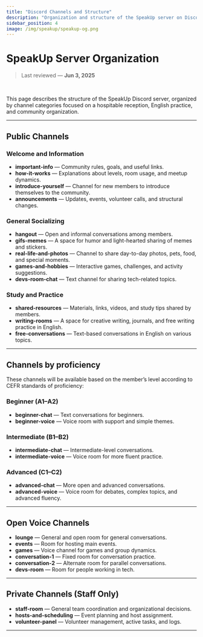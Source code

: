 ```yaml
---
title: "Discord Channels and Structure"
description: "Organization and structure of the SpeakUp server on Discord."
sidebar_position: 4
image: /img/speakup/speakup-og.png
---
```


# SpeakUp Server Organization

> Last reviewed — **Jun 3, 2025**

<br/>

This page describes the structure of the SpeakUp Discord server, organized by channel categories focused on a hospitable reception, English practice, and community organization.

---

## Public Channels

### Welcome and Information

- **important-info** — Community rules, goals, and useful links.
- **how-it-works** — Explanations about levels, room usage, and meetup dynamics.
- **introduce-yourself** — Channel for new members to introduce themselves to the community.
- **announcements** — Updates, events, volunteer calls, and structural changes.

### General Socializing

- **hangout** — Open and informal conversations among members.
- **gifs-memes** — A space for humor and light-hearted sharing of memes and stickers.
- **real-life-and-photos** — Channel to share day-to-day photos, pets, food, and special moments.
- **games-and-hobbies** — Interactive games, challenges, and activity suggestions.
- **devs-room-chat** — Text channel for sharing tech-related topics.

### Study and Practice

- **shared-resources** — Materials, links, videos, and study tips shared by members.
- **writing-rooms** — A space for creative writing, journals, and free writing practice in English.
- **free-conversations** — Text-based conversations in English on various topics.

---

## Channels by proficiency

These channels will be available based on the member’s level according to CEFR standards of proficiency:

### Beginner (A1–A2)

- **beginner-chat** — Text conversations for beginners.
- **beginner-voice** — Voice room with support and simple themes.

### Intermediate (B1–B2)

- **intermediate-chat** — Intermediate-level conversations.
- **intermediate-voice** — Voice room for more fluent practice.

### Advanced (C1–C2)

- **advanced-chat** — More open and advanced conversations.
- **advanced-voice** — Voice room for debates, complex topics, and advanced fluency.

---

## Open Voice Channels

- **lounge** — General and open room for general conversations.
- **events** — Room for hosting main events.
- **games** — Voice channel for games and group dynamics.
- **conversation-1** — Fixed room for conversation practice.
- **conversation-2** — Alternate room for parallel conversations.
- **devs-room** — Room for people working in tech.

---

## Private Channels (Staff Only)

- **staff-room** — General team coordination and organizational decisions.
- **hosts-and-scheduling** — Event planning and host assignment.
- **volunteer-panel** — Volunteer management, active tasks, and logs.

---
